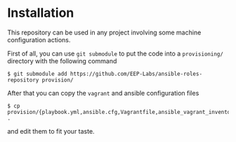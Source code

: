 Installation
============

This repository can be used in any project involving some machine configuration actions.

First of all, you can use ``git submodule`` to put the code into a ``provisioning/`` directory
with the following command

    $ git submodule add https://github.com/EEP-Labs/ansible-roles-repository provision/

After that you can copy the ``vagrant`` and ansible configuration files

    $ cp provision/{playbook.yml,ansible.cfg,Vagrantfile,ansible_vagrant_inventory,ansible_vagrant_variables} .

and edit them to fit your taste.

